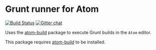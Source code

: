 # Grunt runner for Atom
[![Build Status](https://travis-ci.org/noseglid/atom-build-grunt.svg)](https://travis-ci.org/noseglid/atom-build-grunt)
[![Gitter chat](https://badges.gitter.im/noseglid/atom-build.svg)](https://gitter.im/noseglid/atom-build)

Uses the [atom-build](https://github.com/noseglid/atom-build) package to execute
Grunt builds in the `Atom` editor.

This package requires [atom-build](httsp://github.com/noseglid/atom-build) to be installed.
